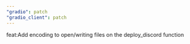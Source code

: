 ```yaml
---
"gradio": patch
"gradio_client": patch
---
```


feat:Add encoding to open/writing files on the deploy_discord function
